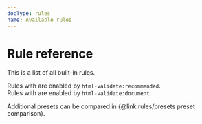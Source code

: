 ```yaml
---
docType: rules
name: Available rules
---
```


# Rule reference

This is a list of all built-in rules.

Rules with <span class="fa-solid fa-check"></span> are enabled by `html-validate:recommended`.<br>
Rules with <span class="fa-solid fa-file-lines"></span> are enabled by `html-validate:document`.

Additional presets can be compared in {@link rules/presets preset comparison}.
